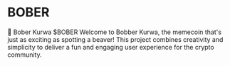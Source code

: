 # BOBER
🦫 Bober Kurwa $BOBER
Welcome to Bobber Kurwa, the memecoin that's just as exciting as spotting a beaver! This project combines creativity and simplicity to deliver a fun and engaging user experience for the crypto community.
